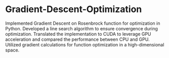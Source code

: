 # Gradient-Descent-Optimization
Implemented Gradient Descent on Rosenbrock function for optimization in Python.
Developed a line search algorithm to ensure convergence during optimization.
Translated the implementation to CUDA to leverage GPU acceleration and compared the performance between CPU and GPU.
Utilized gradient calculations for function optimization in a high-dimensional space.
